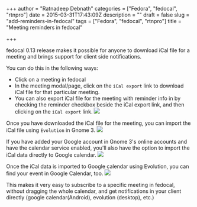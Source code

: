 +++
author = "Ratnadeep Debnath"
categories = ["Fedora", "fedocal", "rtnpro"]
date = 2015-03-31T17:43:09Z
description = ""
draft = false
slug = "add-reminders-in-fedocal"
tags = ["Fedora", "fedocal", "rtnpro"]
title = "Meeting reminders in fedocal"

+++


fedocal 0.13 release makes it possible for anyone to download iCal file for a meeting and brings support for client side notifications.

You can do this in the following ways:

- Click on a meeting in fedocal
- In the meeting modal/page, click on the `iCal export` link to download iCal file for that particular meeting.
- You can also export iCal file for the meeting with reminder info in by checking the reminder checkbox beside the iCal export link, and then clicking on the ``iCal export`` link.
![](/content/images/2015/03/fedocal_meeting_ical_export.png)

Once you have downloaded the iCal file for the meeting, you can import the iCal file using `Evolution` in Gnome 3.
![](/content/images/2015/03/fedocal_ical_import-1.png)

If you have added your Google account in Gnome 3's online accounts and have the calendar service enabled, you'll also have the option to import the iCal data directly to Google calendar.
![](/content/images/2015/03/fedocal_ical_import_to_google-1.png)

Once the iCal data is imported to Google calendar using Evolution, you can find your event in Google Calendar, too.
![](/content/images/2015/03/fedocal_ical_imported_to_google.png)

This makes it very easy to subscribe to a specific meeting in fedocal, without dragging the whole calendar, and get notifications in your client directly (google calendar(Android), evolution (desktop), etc.)

